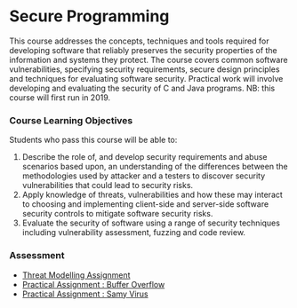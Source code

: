 # Secure Programming

This course addresses the concepts, techniques and tools required for developing software that reliably preserves the security properties of the information and systems they protect. The course covers common software vulnerabilities, specifying security requirements, secure design principles and techniques for evaluating software security. Practical work will involve developing and evaluating the security of C and Java programs. NB: this course will first run in 2019.

### Course Learning Objectives

Students who pass this course will be able to:
1. Describe the role of, and develop security requirements and abuse scenarios based upon, an understanding of the differences between the methodologies used by attacker and a testers to discover security vulnerabilities that could lead to security risks.
2. Apply knowledge of threats, vulnerabilities and how these may interact to choosing and implementing client-side and server-side software security controls to mitigate software security risks.
3. Evaluate the security of software using a range of security techniques including vulnerability assessment, fuzzing and code review.

### Assessment

- [Threat Modelling Assignment](Assignment%201)
- [Practical Assignment : Buffer Overflow](Assignment%202)
- [Practical Assignment : Samy Virus](Assignment%203)
